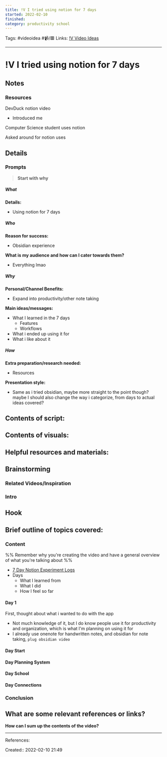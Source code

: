 ```yaml
---
title: !V I tried using notion for 7 days
started: 2022-02-10 
finished:
category: productivity school
---
```

Tags: #videoidea #📹/🟥 
Links: [!V Video Ideas](out/v-video-ideas.md)
___
# !V I tried using notion for 7 days
## Notes
### Resources
DevDuck notion video
- Introduced me

Computer Science student uses notion

Asked around for notion uses


## Details
### Prompts
> **Start with why**
##### What
**Details:**
- Using notion for 7 days
##### Who
**Reason for success:**
- Obsidian experience

**What is my audience and how can I cater towards them?**
- Everything lmao
##### Why
**Personal/Channel Benefits:**
- Expand into productivity/other note taking

**Main ideas/messages:**
- What I learned in the 7 days
	- Features
	- Workflows
- What i ended up using it for
- What i like about it
##### How
**Extra preparation/research needed:**
- Resources

**Presentation style:**
- Same as i tried obsidian, maybe more straight to the point though? maybe I should also change the way i categorize, from days to actual ideas covered?

**Contents of script:**
- 

**Contents of visuals:**
- 

**Helpful resources and materials:**
- 

## Brainstorming
### Related Videos/Inspiration

### Intro
**Hook**
- 

**Brief outline of topics covered:**
- 
### Content
%% Remember why you're creating the video and have a general overview of what you're talking about %%
- [7 Day Notion Experiment Logs](out/7-day-notion-experiment-logs.md)
- Days
	- What I learned from
	- What I did
	- How I feel so far
#### Day 1
First, thought about what i wanted to do with the app
- Not much knowledge of it, but I do know people use it for productivity and organization, which is what I'm planning on using it for
- I already use onenote for handwritten notes, and obsidian for note taking, `plug obsidian video`
#### Day Start
#### Day Planning System
#### Day School
#### Day Connections
#### 

### Conclusion
**What are some relevant references or links?**
- 

**How can I sum up the contents of the video?**
___
References:

Created:: 2022-02-10 21:49
